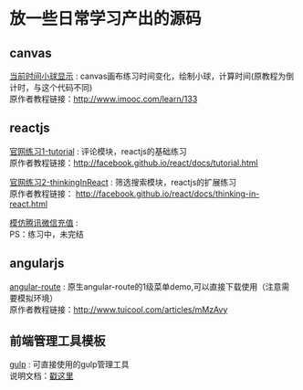 放一些日常学习产出的源码
======

## canvas 
[当前时间小球显示](canvas/) : canvas画布练习时间变化，绘制小球，计算时间(原教程为倒计时，与这个代码不同) <br/>
原作者教程链接：<http://www.imooc.com/learn/133>
  

## reactjs
[官网练习1-tutorial](reactjs/tutorial.html) : 评论模块，reactjs的基础练习 <br/>
原作者教程链接：<http://facebook.github.io/react/docs/tutorial.html>

[官网练习2-thinkingInReact](reactjs/thinkingInReact.html) : 筛选搜索模块，reactjs的扩展练习 <br/>
原作者教程链接： <http://facebook.github.io/react/docs/thinking-in-react.html>

[模仿腾讯微信充值](reactjs/TencentPay/) : <br/>
PS：练习中，未完结


## angularjs 
[angular-route](angularjs/angular-route/) : 原生angular-route的1级菜单demo,可以直接下载使用（注意需要模拟环境） <br/>
原作者教程链接：<http://www.tuicool.com/articles/mMzAvy>

## 前端管理工具模板
[gulp](gulp/) : 可直接使用的gulp管理工具 <br/>
说明文档：[戳这里](gulp/README.md)

